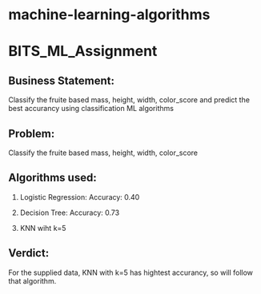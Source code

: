 # machine-learning-algorithms

# BITS_ML_Assignment
## Business Statement: 
Classify the fruite based mass, height, width, color_score  and predict the best accurancy using classification ML algorithms

## Problem:
Classify the fruite based mass, height, width, color_score

## Algorithms used:
1. Logistic Regression:
   Accuracy: 0.40
   
2. Decision Tree:
   Accuracy: 0.73

3. KNN wiht k=5

## Verdict: 
For the supplied data, KNN with k=5 has hightest accurancy, so will follow that algorithm.
